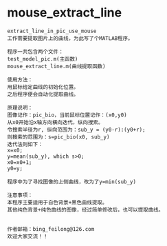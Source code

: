 # mouse_extract_line
    extract_line_in_pic_use_mouse
    工作需要提取图片上的曲线，为此写了个MATLAB程序。
    
    程序一共包含两个文件：
    test_model_pic.m(主函数)
    mouse_extract_line.m(曲线提取函数)
    
    使用方法：
    用鼠标给定曲线的初始化位置。
    之后程序便会自动化提取曲线。
    
    原理说明：
    图像记作：pic_bio，当前鼠标位置记作：(x0,y0)
    从x0开始沿x轴方向横向迭代，纵向搜索。
    令搜索半径为r, 纵向范围为：sub_y = (y0-r):(y0+r);
    则搜索的范围为：s=pic_bio(x0, sub_y)
    迭代法则如下：
    x=x0;
    y=mean(sub_y), which s>0;
    x0=x0+1;
    y0=y;
    
    程序中为了寻找图像的上侧曲线，改为了y=min(sub_y)
    
    注意事项：
    本程序主要适用于白色背景+黑色曲线提取。
    其他纯色背景+纯色曲线的图像，经过简单修改后，也可以提取曲线。
    
    
    作者邮箱：bing_feilong@126.com
    欢迎大家交流！！
    
    

